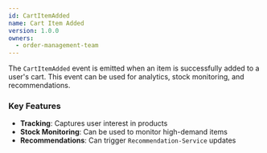 ```yaml
---
id: CartItemAdded
name: Cart Item Added
version: 1.0.0
owners:
  - order-management-team
---
```


The `CartItemAdded` event is emitted when an item is successfully added to a user's cart. This event can be used for analytics, stock monitoring, and recommendations.

<NodeGraph />

### Key Features

- **Tracking**: Captures user interest in products  
- **Stock Monitoring**: Can be used to monitor high-demand items  
- **Recommendations**: Can trigger `Recommendation-Service` updates  

